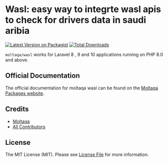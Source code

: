 # Wasl: easy way to integrte wasl apis to check for drivers data in saudi aribia

[![Latest Version on Packagist](https://img.shields.io/packagist/v/moltaqa/wasl.svg?style=flat-square)](https://packagist.org/packages/moltaqa/wasl)
[![Total Downloads](https://img.shields.io/packagist/dt/moltaqa/wasl.svg?style=flat-square)](https://packagist.org/packages/moltaqa/wasl)

`moltaqa/wasl` works for Laravel 8 , 9 and 10 applications running on PHP 8.0 and above.

## Official Documentation

The official documentation for moltaqa wasl can be found on the [Moltaqa Packages website](https://pakages.moltaqa.net/docs/wasl).

## Credits

- [Moltaqa](https://moltaqa.net)
- [All Contributors](../../contributors)

## License

The MIT License (MIT). Please see [License File](LICENSE.md) for more information.
